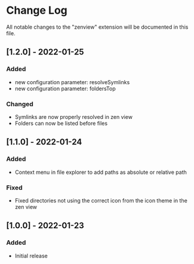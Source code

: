 # Change Log

All notable changes to the "zenview" extension will be documented in this file.

## [1.2.0] - 2022-01-25
### Added
- new configuration parameter: resolveSymlinks
- new configuration parameter: foldersTop

### Changed
- Symlinks are now properly resolved in zen view
- Folders can now be listed before files

## [1.1.0] - 2022-01-24
### Added
- Context menu in file explorer to add paths as absolute or relative path

### Fixed
- Fixed directories not using the correct icon from the icon theme in the zen view

## [1.0.0] - 2022-01-23
### Added
- Initial release